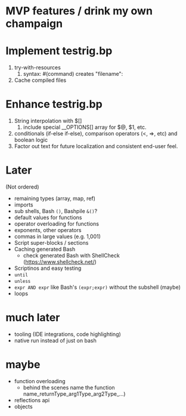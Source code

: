 # MVP features / drink my own champaign

# Implement testrig.bp
1. try-with-resources
   1. syntax: #(command) creates "filename":
2. Cache compiled files

# Enhance testrig.bp
1. String interpolation with $[]
    1. include special __OPTIONS[] array for $@, $1, etc.
2. conditionals (if-else if-else), comparison operators (<, =>, etc) and boolean logic
3. Factor out text for future localization and consistent end-user feel.

# Later
(Not ordered)
* remaining types (array, map, ref)
* imports
* sub shells, Bash `()`, Bashpile `&()`?
* default values for functions
* operator overloading for functions
* exponents, other operators
* commas in large values (e.g. 1,001)
* Script super-blocks / sections
* Caching generated Bash
  * check generated Bash with ShellCheck (https://www.shellcheck.net/)
* Scriptinos and easy testing
* `until`
* `unless`
* `expr AND expr` like Bash's `(expr;expr)` without the subshell (maybe)
* loops

# much later
* tooling (IDE integrations, code highlighting)
* native run instead of just on bash

# maybe
* function overloading 
   * behind the scenes name the function name_returnType_arg1Type_arg2Type_...)
* reflections api
* objects
